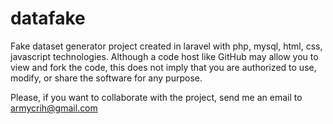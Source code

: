 # datafake
Fake dataset generator project created in laravel with php, mysql, html, css, javascript technologies. 
Although a code host like GitHub may allow you to view and fork the code, this does not imply that you are authorized to use, modify, or share the software for any purpose. 

Please, if you want to collaborate with the project, send me an email to armycrih@gmail.com
